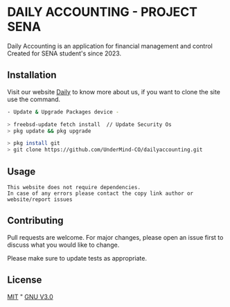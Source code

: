 
# DAILY ACCOUNTING - PROJECT SENA

Daily Accounting is an application for financial management and control Created for SENA student's since 2023.

## Installation

 Visit our website [Daily](https://dailyaccounting.co/p/about) to know more about us, if you want to clone the site use the command.


```bash
- Update & Upgrade Packages device -

> freebsd-update fetch install  // Update Security Os
> pkg update && pkg upgrade

> pkg install git
> git clone https://github.com/UnderMind-CO/dailyaccounting.git
```

## Usage

```
This website does not require dependencies.
In case of any errors please contact the copy link author or website/report issues
```

## Contributing

Pull requests are welcome. For major changes, please open an issue first
to discuss what you would like to change.

Please make sure to update tests as appropriate.

## License

[MIT](https://choosealicense.com/licenses/mit/) "
[GNU V3.0](https://www.gnu.org/licenses/gpl-3.0.en.html)
